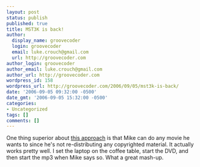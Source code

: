 ```yaml
---
layout: post
status: publish
published: true
title: MST3K is back!
author:
  display_name: groovecoder
  login: groovecoder
  email: luke.crouch@gmail.com
  url: http://groovecoder.com
author_login: groovecoder
author_email: luke.crouch@gmail.com
author_url: http://groovecoder.com
wordpress_id: 158
wordpress_url: http://groovecoder.com/2006/09/05/mst3k-is-back/
date: '2006-09-05 09:32:00 -0500'
date_gmt: '2006-09-05 15:32:00 -0500'
categories:
- Uncategorized
tags: []
comments: []
---
```

<p>One thing superior about <a href="http://www.rifftrax.com">this approach</a> is that Mike can do any movie he wants to since he's not re-distributing any copyrighted material. It actually works pretty well. I set the laptop on the coffee table, start the DVD, and then start the mp3 when Mike says so. What a great mash-up.</p>
